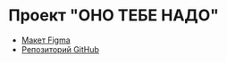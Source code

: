 # Проект "ОНО ТЕБЕ НАДО"

- [Макет Figma](https://www.figma.com/file/uPkVZc67u6R47KI4xTMYZp/Оно-тебе-надо-2?type=design&node-id=0%3A1&mode=design&t=AjBLMWMaYyxhFlFf-1)
- [Репозиторий GitHub](https://github.com/eugene-promo/ono-tebe-nado.git)
